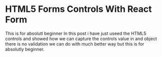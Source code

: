 # HTML5 Forms Controls With React Form
This is for absolutl beginner In this post i have just useed the HTML5 controls and showed how we can capture the 
controls value in and object there is no validation we can do with much better way but this is for absolutly beginner.
